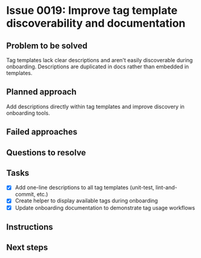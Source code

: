 # Issue 0019: Improve tag template discoverability and documentation

## Problem to be solved
Tag templates lack clear descriptions and aren&#x27;t easily discoverable during onboarding. Descriptions are duplicated in docs rather than embedded in templates.

## Planned approach
Add descriptions directly within tag templates and improve discovery in onboarding tools.

## Failed approaches


## Questions to resolve


## Tasks
- [x] Add one-line descriptions to all tag templates (unit-test, lint-and-commit, etc.)
- [x] Create helper to display available tags during onboarding
- [x] Update onboarding documentation to demonstrate tag usage workflows

## Instructions


## Next steps

